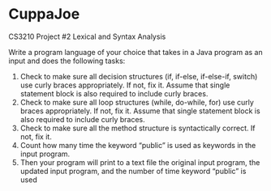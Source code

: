 # CuppaJoe
CS3210 Project #2 Lexical and Syntax Analysis

Write a program language of your choice that takes in a Java program as an input and does the 
following tasks:
1. Check to make sure all decision structures (if, if-else, if-else-if, switch) use curly braces
appropriately. If not, fix it. Assume that single statement block is also required to include 
curly braces.
2. Check to make sure all loop structures (while, do-while, for) use curly braces
appropriately. If not, fix it. Assume that single statement block is also required to include 
curly braces.
3. Check to make sure all the method structure is syntactically correct. If not, fix it.
4. Count how many time the keyword “public” is used as keywords in the input program.
5. Then your program will print to a text file the original input program, the updated input 
program, and the number of time keyword “public” is used
